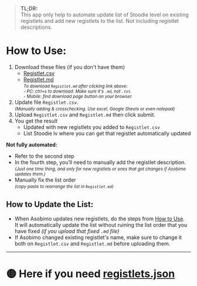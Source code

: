 > **TL;DR:**  
> This app only help to automate update list of Stoodie level on existing registlets and add new registlets to the list. Not including registlet descriptions.

# How to Use:
1. Download these files (if you don't have them)
    - <a href="./Registlet/Registlet.csv" target="_blank">Registlet.csv</a>
    - <a href="./Registlet/Registlet.md" target="_blank">Registlet.md</a>  
        <small>_To download <code>Registlet.md</code> after clicking link above:_  
            - _PC: ctrl+s to download. Make sure it's <code>.md</code>, not <code>.txt</code>._  
            - _Mobile: find download page button on your browser._</small>
2. Update file <code>Registlet.csv</code>.  
    <small>_(Manually adding & crosschecking. Use excel, Google Sheets or even notepad)_</small>
3. Upload <code>Registlet.csv</code> and <code>Registlet.md</code> then click submit.
4. You get the result
   - Updated with new registlets you added to <code>Registlet.csv</code>
   - List Stoodie lv where you can get that registlet automatically updated

**Not fully automated:**
- Refer to the second step
- In the fourth step, you’ll need to manually add the registlet description.  
    <small>_(Just one time thing, and only for new registlets or ones that got changes if Asobimo updates them.)_</small>
- Manually fix the list order  
    <small>_(copy paste to rearrange the list in <code>Registlet.md</code>)_</small>

## How to Update the List:
- When Asobimo updates new registlets, do the steps from <a href="#note">How to Use</a>.  
It will automatically update the list without ruining the list order that you have fixed _(if you upload that fixed <code>.md</code> file)_
- If Asobimo changed existing registlet's name, make sure to change it both on <code>Registlet.csv</code> and <code>Registlet.md</code> before uploading them.
* * *
# 🟡 Here if you need <a href="./Registlet/registlets.json" target="_blank">registlets.json</a>
